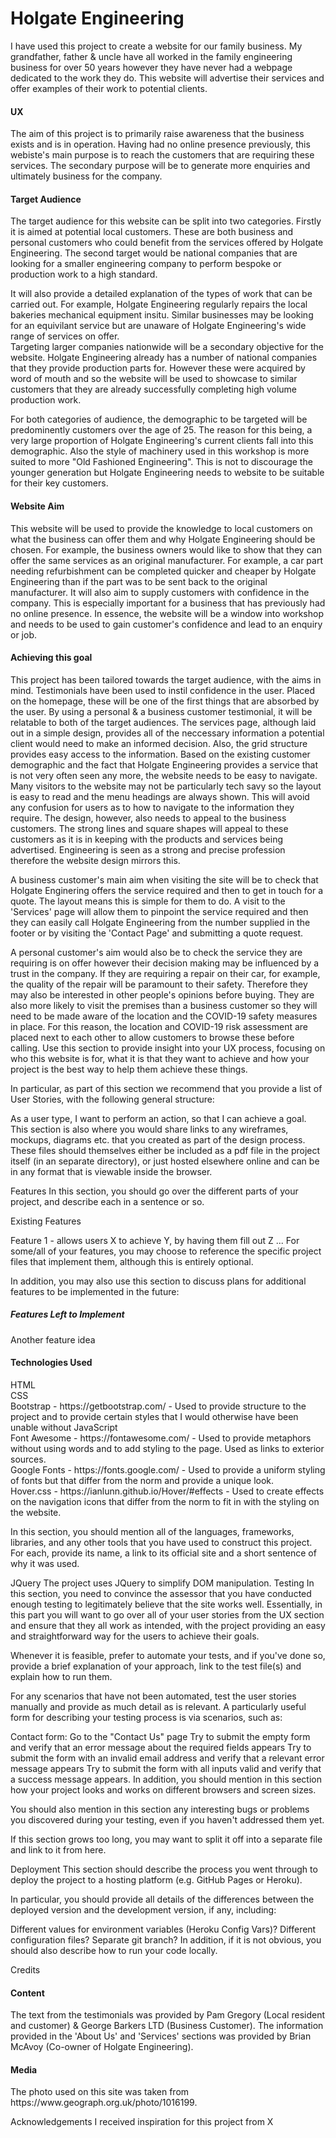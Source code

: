 

  
<h1>Holgate Engineering</h1>
I have used this project to create a website for our family business. My grandfather, father & uncle have all worked in the family engineering business for over 50 years however they have never had a webpage dedicated to the work they do. This website will advertise their services and offer examples of their work to potential clients. 



<h4>UX</h4>
The aim of this project is to primarily raise awareness that the business exists and is in operation. Having had no online presence previously, this webiste's main purpose is to reach the customers that are requiring these services. The secondary purpose will be to generate more enquiries and ultimately business for the company. 

<h4>Target Audience</h4>
The target audience for this website can be split into two categories. Firstly it is aimed at potential local customers. These are both business and personal customers who could benefit from the services offered by Holgate Engineering. The second target would be national companies that are looking for a smaller engineering company to perform bespoke or production work to a high standard. 

 It will also provide a detailed explanation of the types of work that can be carried out. For example, Holgate Engineering regularly repairs the local bakeries mechanical equipment insitu. Similar businesses may be looking for an equivilant service but are unaware of Holgate Engineering's wide range of services on offer.
<br>Targeting larger companies nationwide will be a secondary objective for the website. Holgate Engineering already has a number of national companies that they provide production parts for. However these were acquired by word of mouth and so the website will be used to showcase to similar customers that they are already successfully completing high volume production work.

For both categories of audience, the demographic to be targeted will be predominently customers over the age of 25. The reason for this being, a very large proportion of Holgate Engineering's current clients fall into this demographic. Also the style of machinery used in this workshop is more suited to more "Old Fashioned Engineering". This is not to discourage the younger generation but Holgate Engineering needs to website to be suitable for their key customers. 

<h4>Website Aim</h4>
This website will be used to provide the knowledge to local customers on what the business can offer them and why Holgate Engineering should be chosen. For example, the business owners would like to show that they can offer the same services as an original manufacturer. For example, a car part needing refurbishment can be completed quicker and cheaper by Holgate Engineering than if the part was to be sent back to the original manufacturer.
It will also aim to supply customers with confidence in the company. This is especially important for a business that has previously had no online presence. 
In essence, the website will be a window into workshop and needs to be used to gain customer's confidence and lead to an enquiry or job.

<h4>Achieving this goal</h4>
This project has been tailored towards the target audience, with the aims in mind. Testimonials have been used to instil confidence in the user. Placed on the homepage, these will be one of the first things that are absorbed by the user. By using a personal & a business customer testimonial, it will be relatable to both of the target audiences.
The services page, although laid out in a simple design, provides all of the neccessary information a potential client would need to make an informed decision. Also, the grid structure provides easy access to the information. 
Based on the existing customer demographic and the fact that Holgate Engineering provides a service that is not very often seen any more, the website needs to be easy to navigate. Many visitors to the website may not be particularly tech savy so the layout is easy to read and the menu headings are always shown. This will avoid any confusion for users as to how to navigate to the information they require. The design, however, also needs to appeal to the business customers. The strong lines and square shapes will appeal to these customers as it is in keeping with the products and services being advertised. Engineering is seen as a strong and precise profession therefore the website design mirrors this. 

A business customer's main aim when visiting the site will be to check that Holgate Enginering offers the service required and then to get in touch for a quote. The layout means this is simple for them to do. A visit to the 'Services' page will allow them to pinpoint the service required and then they can easily call Holgate Engineering from the number supplied in the footer or by visiting the 'Contact Page' and submitting a quote request. 

A personal customer's aim would also be to check the service they are requiring is on offer however their decision making may be influenced by a trust in the company. If they are requiring a repair on their car, for example, the quality of the repair will be paramount to their safety. Therefore they may also be interested in other people's opinions before buying. They are also more likely to visit the premises than a business customer so they will need to be made aware of the location and the COVID-19 safety measures in place. For this reason, the location and COVID-19 risk assessment are placed next to each other to allow customers to browse these before calling. 
Use this section to provide insight into your UX process, focusing on who this website is for, what it is that they want to achieve and how your project is the best way to help them achieve these things.

In particular, as part of this section we recommend that you provide a list of User Stories, with the following general structure:

As a user type, I want to perform an action, so that I can achieve a goal.
This section is also where you would share links to any wireframes, mockups, diagrams etc. that you created as part of the design process. These files should themselves either be included as a pdf file in the project itself (in an separate directory), or just hosted elsewhere online and can be in any format that is viewable inside the browser.

Features
In this section, you should go over the different parts of your project, and describe each in a sentence or so.

Existing Features

Feature 1 - allows users X to achieve Y, by having them fill out Z
...
For some/all of your features, you may choose to reference the specific project files that implement them, although this is entirely optional.

In addition, you may also use this section to discuss plans for additional features to be implemented in the future:

<h5>Features Left to Implement</h5>
Another feature idea


<h4>Technologies Used</h4>
HTML <br>
CSS <br>
Bootstrap - https://getbootstrap.com/ - Used to provide structure to the project and to provide certain styles that I would otherwise have been unable without JavaScript <br>
Font Awesome - https://fontawesome.com/ - Used to provide metaphors without using words and to add styling to the page. Used as links to exterior sources.<br>
Google Fonts - https://fonts.google.com/ - Used to provide a uniform styling of fonts but that differ from the norm and provide a unique look.<br>
Hover.css - https://ianlunn.github.io/Hover/#effects - Used to create effects on the navigation icons that differ from the norm to fit in with the styling on the website.<br>

In this section, you should mention all of the languages, frameworks, libraries, and any other tools that you have used to construct this project. For each, provide its name, a link to its official site and a short sentence of why it was used.

JQuery
The project uses JQuery to simplify DOM manipulation.
Testing
In this section, you need to convince the assessor that you have conducted enough testing to legitimately believe that the site works well. Essentially, in this part you will want to go over all of your user stories from the UX section and ensure that they all work as intended, with the project providing an easy and straightforward way for the users to achieve their goals.

Whenever it is feasible, prefer to automate your tests, and if you've done so, provide a brief explanation of your approach, link to the test file(s) and explain how to run them.

For any scenarios that have not been automated, test the user stories manually and provide as much detail as is relevant. A particularly useful form for describing your testing process is via scenarios, such as:

Contact form:
Go to the "Contact Us" page
Try to submit the empty form and verify that an error message about the required fields appears
Try to submit the form with an invalid email address and verify that a relevant error message appears
Try to submit the form with all inputs valid and verify that a success message appears.
In addition, you should mention in this section how your project looks and works on different browsers and screen sizes.

You should also mention in this section any interesting bugs or problems you discovered during your testing, even if you haven't addressed them yet.

If this section grows too long, you may want to split it off into a separate file and link to it from here.

Deployment
This section should describe the process you went through to deploy the project to a hosting platform (e.g. GitHub Pages or Heroku).

In particular, you should provide all details of the differences between the deployed version and the development version, if any, including:

Different values for environment variables (Heroku Config Vars)?
Different configuration files?
Separate git branch?
In addition, if it is not obvious, you should also describe how to run your code locally.

Credits
<h4>Content </h4>
The text from the testimonials was provided by Pam Gregory (Local resident and customer) & George Barkers LTD (Business Customer).
The information provided in the 'About Us' and 'Services' sections was provided by Brian McAvoy (Co-owner of Holgate Engineering).

<h4>Media</h4>
The photo used on this site was taken from https://www.geograph.org.uk/photo/1016199.

Acknowledgements
I received inspiration for this project from X
